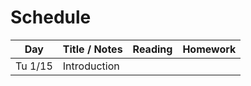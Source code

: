# Schedule

| Day     | Title / Notes | Reading | Homework |
|---------|---------------|---------|----------|
| Tu 1/15 | Introduction  |         |          |
